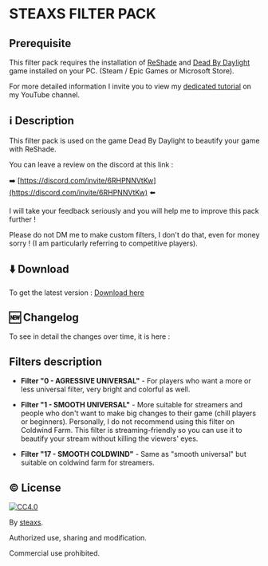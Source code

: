 # STEAXS FILTER PACK

## Prerequisite

This filter pack requires the installation of [ReShade](https://reshade.me/) and [Dead By Daylight](https://deadbydaylight.com/) game installed on your PC. (Steam / Epic Games or Microsoft Store).

For more detailed information I invite you to view my [dedicated tutorial](https://www.youtube.com/watch?v=Shuz3S4JD5E) on my YouTube channel.

## ℹ️ Description

This filter pack is used on the game Dead By Daylight to beautify your game with ReShade.

You can leave a review on the discord at this link :

➡️ [https://discord.com/invite/6RHPNNVtKw](https://discord.com/invite/6RHPNNVtKw) ⬅️

I will take your feedback seriously and you will help me to improve this pack further !

Please do not DM me to make custom filters, I don't do that, even for money sorry ! (I am particularly referring to competitive players).

## ⬇️ Download

To get the latest version : [Download here](https://github.com/steaxss/STEAXS-FILTER-PACK/releases)


## 🆕 Changelog

To see in detail the changes over time, it is here :


## Filters description

- **Filter "0 - AGRESSIVE UNIVERSAL"** - For players who want a more or less universal filter, very bright and colorful as well.

- **Filter "1 - SMOOTH UNIVERSAL"** - More suitable for streamers and people who don't want to make big changes to their game (chill players or beginners).
Personally, I do not recommend using this filter on Coldwind Farm.
This filter is streaming-friendly so you can use it to beautify your stream without killing the viewers' eyes.

- **Filter "17 - SMOOTH COLDWIND"** - Same as "smooth universal" but suitable on coldwind farm for streamers.

## ©️ License

[![CC4.0](https://i.creativecommons.org/l/by-nc/4.0/88x31.png)](https://creativecommons.org/licenses/by/4.0/)

By [steaxs](https://github.com/steaxss).

Authorized use, sharing and modification.

Commercial use prohibited.

